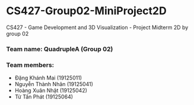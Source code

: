 # CS427-Group02-MiniProject2D
CS427 - Game Development and 3D Visualization - Project Midterm 2D by group 02

### Team name: QuadrupleA (Group 02)

### Team members:
* Đặng Khánh Mai (19125011)
* Nguyễn Thành Nhân (19125041)
* Hoàng Xuân Nhật (19125042)
* Từ Tấn Phát (19125064)
